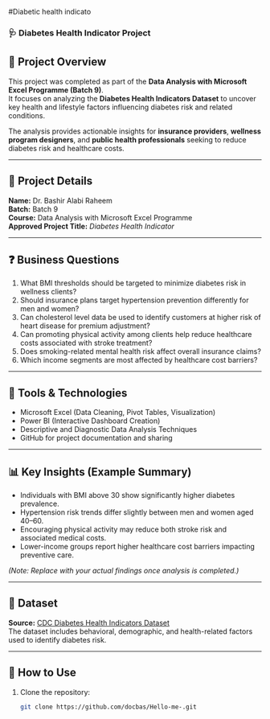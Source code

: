 #Diabetic health indicato
### 🩺 Diabetes Health Indicator Project

## 📘 Project Overview
This project was completed as part of the **Data Analysis with Microsoft Excel Programme (Batch 9)**.  
It focuses on analyzing the **Diabetes Health Indicators Dataset** to uncover key health and lifestyle factors influencing diabetes risk and related conditions.

The analysis provides actionable insights for **insurance providers**, **wellness program designers**, and **public health professionals** seeking to reduce diabetes risk and healthcare costs.

---

## 🧾 Project Details
**Name:** Dr. Bashir Alabi Raheem  
**Batch:** Batch 9  
**Course:** Data Analysis with Microsoft Excel Programme  
**Approved Project Title:** *Diabetes Health Indicator*

---

## ❓ Business Questions
1. What BMI thresholds should be targeted to minimize diabetes risk in wellness clients?  
2. Should insurance plans target hypertension prevention differently for men and women?  
3. Can cholesterol level data be used to identify customers at higher risk of heart disease for premium adjustment?  
4. Can promoting physical activity among clients help reduce healthcare costs associated with stroke treatment?  
5. Does smoking-related mental health risk affect overall insurance claims?  
6. Which income segments are most affected by healthcare cost barriers?

---

## 🧰 Tools & Technologies
- Microsoft Excel (Data Cleaning, Pivot Tables, Visualization)
- Power BI (Interactive Dashboard Creation)
- Descriptive and Diagnostic Data Analysis Techniques
- GitHub for project documentation and sharing

---

## 📊 Key Insights (Example Summary)
- Individuals with BMI above 30 show significantly higher diabetes prevalence.  
- Hypertension risk trends differ slightly between men and women aged 40–60.  
- Encouraging physical activity may reduce both stroke risk and associated medical costs.  
- Lower-income groups report higher healthcare cost barriers impacting preventive care.

*(Note: Replace with your actual findings once analysis is completed.)*

---

## 📁 Dataset
**Source:** [CDC Diabetes Health Indicators Dataset](https://www.cdc.gov/brfss/)  
The dataset includes behavioral, demographic, and health-related factors used to identify diabetes risk.

---

## 🚀 How to Use
1. Clone the repository:
   ```bash
   git clone https://github.com/docbas/Hello-me-.git
